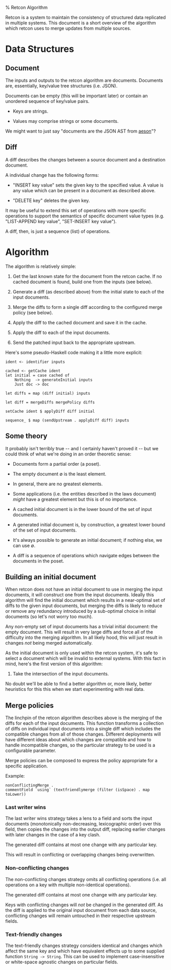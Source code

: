 % Retcon Algorithm

Retcon is a system to maintain the consistency of structured data replicated in
multiple systems. This document is a short overview of the algorithm which
retcon uses to merge updates from multiple sources.

Data Structures
===============

Document
--------

The inputs and outputs to the retcon algorithm are documents. Documents are,
essentially, key/value tree structures (i.e. JSON).

Documents can be empty (this will be important later) or contain an unordered
sequence of key/value pairs.

- Keys are strings.

- Values may comprise strings or some documents.

We might want to just say "documents are the JSON AST from [aeson][]"?

[aeson]: http://hackage.haskell.org/package/aeson

Diff
----

A diff describes the changes between a source document and a destination
document.

A individual change has the following forms:

- "INSERT key value" sets the given key to the specified value. A value is any
value which can be present in a document as described above.

- "DELETE key" deletes the given key.

It may be useful to extend this set of operations with more specific operations
to support the semantics of specific document value types (e.g. "LIST-APPEND
key value", "SET-INSERT key value").

A diff, then, is just a sequence (list) of operations.

Algorithm
=========

The algorithm is relatively simple:

1. Get the last known state for the document from the retcon cache. If no
cached document is found, build one from the inputs (see below).

2. Generate a diff (as described above) from the initial state to each of the
input documents.

3. Merge the diffs to form a single diff according to the configured merge
policy (see below).

4. Apply the diff to the cached document and save it in the cache.

5. Apply the diff to each of the input documents.

6. Send the patched input back to the appropriate upstream.

Here's some pseudo-Haskell code making it a little more explicit:

````{.haskell}
ident <- identifier inputs

cached <- getCache ident
let initial = case cached of
    Nothing  -> generateInitial inputs
    Just doc -> doc

let diffs = map (diff initial) inputs

let diff = mergeDiffs mergePolicy diffs

setCache ident $ applyDiff diff initial

sequence_ $ map (sendUpstream . applyDiff diff) inputs
````

Some theory
-----------

It probably isn't terribly true -- and I certainly haven't proved it -- but we
could think of what we're doing in an order theoretic sense:

- Documents form a partial order (a poset).

- The empty document $\emptyset$ is the least element.

- In general, there are no greatest elements.

- Some applications (i.e. the entities described in the laws document) *might*
have a greatest element but this is of no importance.

- A cached initial document is in the lower bound of the set of input
documents.

- A generated initial document is, by construction, a greatest lower bound of
the set of input documents.

- It's always possible to generate an initial document; if nothing else, we can
use $\emptyset$.

- A diff is a sequence of operations which navigate edges between the documents
in the poset.

Building an initial document
----------------------------

When retcon does not have an initial document to use in merging the input
documents, it will construct one from the input documents. Ideally this
algorithm will find the initial document which results in a near-optimal set of
diffs to the given input documents, but merging the diffs is likely to reduce
or remove any redundancy introduced by a sub-optimal choice in initial
documents (so let's not worry too much).

Any non-empty set of input documents has a trivial initial document: the empty
document. This will result in very large diffs and force all of the difficulty
into the merging algorithm. In all likely hood, this will just result in
changes *not* being merged automatically.

As the initial document is only used within the retcon system, it's safe to
select a document which will be invalid to external systems. With this fact in
mind, here's the first version of this algorithm:

1. Take the intersection of the input documents.

No doubt we'll be able to find a better algorithm or, more likely, better
heuristics for this this when we start experimenting with real data.

Merge policies
--------------

The linchpin of the retcon algorithm describes above is the merging of the
diffs for each of the input documents. This function transforms a collection of
diffs on individual input documents into a single diff which includes the
compatible changes from all of those changes. Different deployments will have
different ideas about which changes are compatible and how to handle
incompatible changes, so the particular strategy to be used is a configurable
parameter.

Merge policies can be composed to express the policy appropriate for a specific
application.

Example:

````{.haskell}
nonConflictingMerge .
commentField `using` (textfriendlymerge (filter (isSpace) . map toLower))
````

### Last writer wins

The last writer wins strategy takes a lens to a field and sorts the input
documents (monotonically non-decreasing, lexicographic order) over this field,
then copies the changes into the output diff, replacing earlier changes with
later changes in the case of a key clash.

The generated diff contains at most one change with any particular key.

This will result in conflicting or overlapping changes being overwritten.

### Non-conflicting changes

The non-conflicting changes strategy omits all conflicting operations (i.e. all
operations on a key with multiple non-identical operations).

The generated diff contains at most one change with any particular key.

Keys with conflicting changes will *not* be changed in the generated diff. As
the diff is applied to the original input document from each data source,
conflicting changes will remain untouched in their respective upstream fields.

### Text-friendly changes

The text-friendly changes strategy considers identical and changes which affect
the same key and which have equivalent effects up to some supplied function
`String -> String`. This can be used to implement case-insensitive or
white-space agnostic changes on particular fields.

